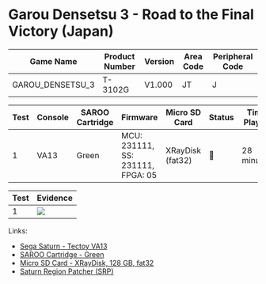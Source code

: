# Garou Densetsu 3 - Road to the Final Victory (Japan)

| Game Name        | Product Number | Version | Area Code | Peripheral Code |
| ---------------- | -------------- | ------- | --------- | --------------- |
| GAROU_DENSETSU_3 | T-3102G        | V1.000  | JT        | J               |

| Test | Console | SAROO Cartridge | Firmware                          | Micro SD Card    | Status | Time Played |
| ---- | ------- | --------------- | --------------------------------- | ---------------- | ------ | ----------- |
| 1    | VA13    | Green           | MCU: 231111, SS: 231111, FPGA: 05 | XRayDisk (fat32) | :100:  | 28 minutes  |

| Test | Evidence                                                                                         |
| ---- | ------------------------------------------------------------------------------------------------ |
| 1    | [![](https://img.youtube.com/vi/KQ4exGsGnJI/0.jpg)](https://www.youtube.com/watch?v=KQ4exGsGnJI) |

Links:

- [Sega Saturn - Tectoy VA13](../../../Info/Consoles/VA13/README.md)
- [SAROO Cartridge - Green](../../../Info/Cartridges/RetroGameParadiseStore/1.32F/README.md)
- [Micro SD Card - XRayDisk, 128 GB, fat32](../../../Info/SdCards/XRayDisk/128GB/fat32/README.md)
- [Saturn Region Patcher (SRP)](https://segaxtreme.net/resources/saturn-region-patcher.81/download)
